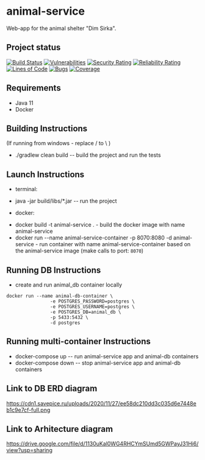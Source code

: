 # animal-service
Web-app for the animal shelter "Dim Sirka".

## Project status
[![Build Status](https://travis-ci.com/dim-sirka/animal-service.svg?branch=main)](https://travis-ci.com/dim-sirka/animal-service)
[![Vulnerabilities](https://sonarcloud.io/api/project_badges/measure?project=dim-sirka_animal-service&metric=vulnerabilities)](https://sonarcloud.io/dashboard?id=dim-sirka_animal-service)
[![Security Rating](https://sonarcloud.io/api/project_badges/measure?project=dim-sirka_animal-service&metric=security_rating)](https://sonarcloud.io/dashboard?id=dim-sirka_animal-service)
[![Reliability Rating](https://sonarcloud.io/api/project_badges/measure?project=dim-sirka_animal-service&metric=reliability_rating)](https://sonarcloud.io/dashboard?id=dim-sirka_animal-service)
[![Lines of Code](https://sonarcloud.io/api/project_badges/measure?project=dim-sirka_animal-service&metric=ncloc)](https://sonarcloud.io/dashboard?id=dim-sirka_animal-service)
[![Bugs](https://sonarcloud.io/api/project_badges/measure?project=dim-sirka_animal-service&metric=bugs)](https://sonarcloud.io/dashboard?id=dim-sirka_animal-service)
[![Coverage](https://sonarcloud.io/api/project_badges/measure?project=dim-sirka_animal-service&metric=coverage)](https://sonarcloud.io/dashboard?id=dim-sirka_animal-service)
## Requirements
* Java 11
* Docker

## Building Instructions
(If running from windows - replace / to \ )
 * ./gradlew clean build -- build the project and run the tests

## Launch Instructions 
 - terminal:
 * java -jar build/libs/*.jar -- run the project
 - docker:
 * docker build -t animal-service . - build the docker image with name animal-service
 * docker run --name animal-service-container -p 8070:8080 -d animal-service - run container with name animal-service-container based on the animal-service image
 (make calls to port: `8070`)
 
## Running DB Instructions
 * create and run animal_db container locally
 ```
 docker run --name animal-db-container \
                 -e POSTGRES_PASSWORD=postgres \
                 -e POSTGRES_USERNAME=postgres \
                 -e POSTGRES_DB=animal_db \
                 -p 5433:5432 \
                 -d postgres 
 ```

## Running multi-container Instructions
* docker-compose up -- run animal-service app and animal-db containers
* docker-compose down -- stop animal-service app and animal-db containers

## Link to DB ERD diagram
https://cdn1.savepice.ru/uploads/2020/11/27/ee58dc210dd3c035d6e7448eb1c9e7cf-full.png

## Link to Arhitecture diagram
https://drive.google.com/file/d/1130uKal0WG4RHCYmSUmd5GWPayJ31Hi6/view?usp=sharing
